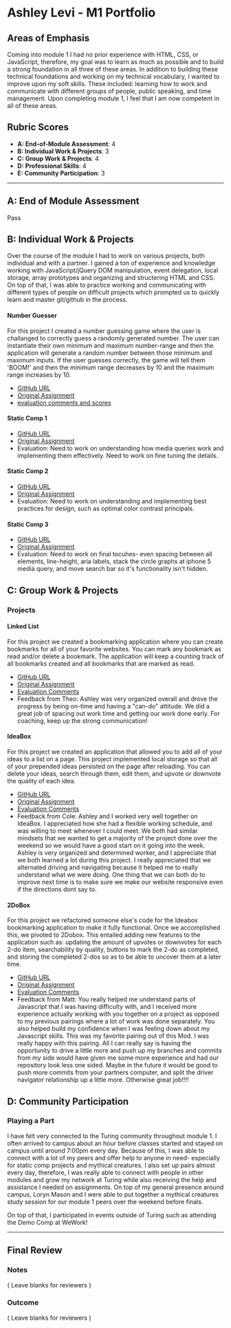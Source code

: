 # Ashley Levi - M1 Portfolio

## Areas of Emphasis

Coming into module 1 I had no prior experience with HTML, CSS, or JavaScript, therefore, my goal was to learn as much as possible and to build a strong foundation in all three of these areas. In addition to building these technical foundations and working on my technical vocabulary, I wanted to improve upon my soft skills. These included: learning how to work and communicate with different groups of people, public speaking, and time management. Upon completing module 1, I feel that I am now competent in all of these areas. 

## Rubric Scores

* **A: End-of-Module Assessment**: 4
* **B: Individual Work & Projects**: 3
* **C: Group Work & Projects**: 4
* **D: Professional Skills**: 4
* **E: Community Participation**: 3

-----------------------

## A: End of Module Assessment

Pass


## B: Individual Work & Projects

Over the course of the module I had to work on various projects, both individual and with a partner. I gained a ton of experience and knowledge working with JavaScript/jQuery DOM manipulation, event delegation, local storage, array prototypes and organizing and structering HTML and CSS. On top of that, I was able to practice working and communicating with different types of people on difficult projects which prompted us to quickly learn and master git/github in the process.

#### Number Guesser

For this project I created a number guessing game where the user is challanged to correctly guess a randomly generated number.  The user can instantiate their own minimum and maximum number-range and then the application will generate a random number between those minimum and maximum inputs. If the user guesses correctly, the game will tell them 'BOOM!' and then the minimum range decreases by 10 and the maximum range increases by 10. 

* [GitHub URL](https://github.com/ashleylevi/number-guesser)
* [Original Assignment](http://frontend.turing.io/projects/number-guesser.html)
* [evaluation comments and scores](https://github.com/turingschool/front-end-submissions-public/blob/master/1808/mod-1/number-guesser/ashley-levi.md)

#### Static Comp 1
* [GitHub URL](https://github.com/ashleylevi/al-comp-challenge-1)
* [Original Assignment](http://frontend.turing.io/projects/m1-static-comp-1.html)
* Evaluation: Need to work on understanding how media queries work and implementing them effectively. Need to work on fine tuning the details. 

#### Static Comp 2
* [GitHub URL](https://github.com/ashleylevi/-al-comp-challenge-2)
* [Original Assignment](http://frontend.turing.io/projects/m1-static-comp-2.html)
* Evaluation: Need to work on understanding and implementing best practices for design, such as optimal color contrast principals. 

#### Static Comp 3
* [GitHub URL](https://github.com/ashleylevi/al-comp-challenge-3)
* [Original Assignment](http://frontend.turing.io/projects/m1-static-comp-3.html)
* Evaluation: Need to work on final tocuhes- even spacing between all elements, line-height, aria labels, stack the circle graphs at iphone 5 media query, and move search bar so it's functionality isn't hidden.

## C: Group Work & Projects

### Projects

#### Linked List

For this project we created a bookmarking application where you can create bookmarks for all of your favorite websites. You can mark any bookmark as read and/or delete a bookmark. The application will keep a counting track of all bookmarks created and all bookmarks that are marked as read.

* [GitHub URL](https://github.com/ashleylevi/linked-list)
* [Original Assignment](http://frontend.turing.io/projects/linked-list.html)
* [Evaluation Comments](https://github.com/turingschool/front-end-submissions-public/blob/master/1808/mod-1/linked-list/theo-ashley.md)
* Feedback from Theo:
Ashley was very organized overall and drove the progress by being on-time and having a "can-do" attitude. We did a great job of spacing out work time and getting our work done early. For coaching, keep up the strong communication!

#### IdeaBox

For this project we created an application that allowed you to add all of your ideas to a list on a page. This project implemented local storage so that all of your prepended ideas persisted on the page after reloading. You can delete your ideas, search through them, edit them, and upvote or downvote the quality of each idea.

* [GitHub URL](https://github.com/ashleylevi/ideabox)
* [Original Assignment](http://frontend.turing.io/projects/ideabox.html)
* [Evaluation Comments](https://github.com/turingschool/front-end-submissions-public/blob/master/1808/mod-1/idea-box/cole-ashley.md)
* Feedback from Cole:
Ashley and I worked very well together on IdeaBox. I appreciated how she had a flexible working schedule, and was willing to meet whenever I could meet. We both had similar mindsets that we wanted to get a majority of the project done over the weekend so we would have a good start on it going into the week. Ashley is very organized and determined worker, and I appreciate that we both learned a lot during this project. I really appreciated that we alternated driving and navigating because it helped me to really understand what we were doing. One thing that we can both do to improve next time is to make sure we make our website responsive even if the directions dont say to.

#### 2DoBox

For this project we refactored someone else's code for the Ideabox bookmarking application to make it fully functional. Once we accomplished this, we pivoted to 2Dobox. This entailed adding new features to the application such as: updating the amount of upvotes or downvotes for each 2-do item, searchability by quality, buttons to mark the 2-do as completed, and storing the completed 2-dos so as to be able to uncover them at a later time. 

* [GitHub URL](https://github.com/ashleylevi/2DoBox-Pivot)
* [Original Assignment](http://frontend.turing.io/projects/2DoBox-Pivot-Mod1.html)
* [Evaluation Comments](https://github.com/turingschool/front-end-submissions-public/blob/master/1808/mod-1/to-do-box/ashley-matt.md)
* Feedback from Matt: 
You really helped me understand parts of Javascript that I was having difficulty with, and I received more experience actually working with you together on a project as opposed to my previous pairings where a lot of work was done separately. You also helped build my confidence when I was feeling down about my Javascript skills. This was my favorite pairing out of this Mod. I was really happy with this pairing. All I can really say is having the opportunity to drive a little more and push up my branches and commits from my side would have given me some more experience and had our repository look less one sided. Maybe in the future it would be good to push more commits from your partners computer, and split the driver navigator relationship up a little more. Otherwise great job!!!!


## D: Community Participation

### Playing a Part

I have felt very connected to the Turing community throughout module 1. I often arrived to campus about an hour before classes started and stayed on campus until around 7:00pm every day. Because of this, I was able to connect with a lot of my peers and offer help to anyone in need- especially for static comp projects and mythical creatures. I also set up pairs almost every day, therefore, I was really able to connect with people in other modules and grow my network at Turing while also receiving the help and assistance I needed on assignments. On top of my general presence around campus, Loryn Mason and I were able to put together a mythical creatures study session for our module 1 peers over the weekend before finals. 

On top of that, I participated in events outside of Turing such as attending the Demo Comp at WeWork!

------------------

## Final Review

### Notes

( Leave blanks for reviewers )

### Outcome

( Leave blanks for reviewers )
